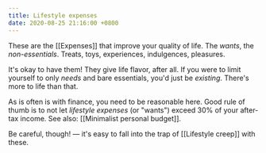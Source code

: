 ```yaml
---
title: Lifestyle expenses
date: 2020-08-25 21:16:00 +0800 
---
```


These are the [[Expenses]] that improve your quality of life. The *wants*, the *non-essentials*. Treats, toys, experiences, indulgences, pleasures.

It's okay to have them! They give life flavor, after all. If you were to limit yourself  to only *needs* and bare essentials, you'd just be *existing*. There's more to life than that.

As is often is with finance, you need to be reasonable here. Good rule of thumb is to not let *lifestyle expenses* (or "wants") exceed 30% of your after-tax income. See also: [[Minimalist personal budget]].

Be careful, though! — it's easy to fall into the trap of [[Lifestyle creep]] with these.